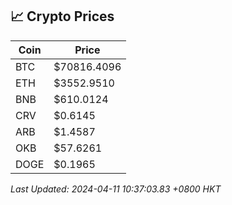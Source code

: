 ## 📈 Crypto Prices

| Coin | Price |
| ---- | ----- |
| BTC | $70816.4096 |
| ETH | $3552.9510 |
| BNB | $610.0124 |
| CRV | $0.6145 |
| ARB | $1.4587 |
| OKB | $57.6261 |
| DOGE | $0.1965 |

_Last Updated: 2024-04-11 10:37:03.83 +0800 HKT_